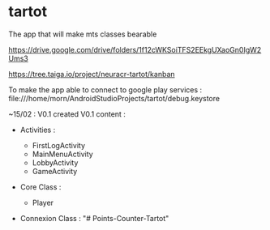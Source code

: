 # tartot
The app that will make mts classes bearable

https://drive.google.com/drive/folders/1f12cWKSoiTFS2EEkgUXaoGn0IgW2Ums3

https://tree.taiga.io/project/neuracr-tartot/kanban

To make the app able to connect to google play services : file:///home/morn/AndroidStudioProjects/tartot/debug.keystore  


~15/02 : V0.1 created
V0.1 content :
 - Activities :
    - FirstLogActivity
    - MainMenuActivity
    - LobbyActivity
    - GameActivity
 
 - Core Class :
    - Player
    
 - Connexion Class :
"# Points-Counter-Tartot" 
